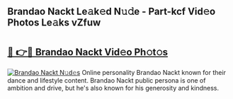 ## Brandao Nackt Le𝚊k𝚎d N𝚞𝚍e - Part-kcf Vid𝚎o Photos Le𝚊ks vZfuw

# <h2><a href="http://fba5n93.evod.top/?m=Brandao+Nackt">🔗 👉🔴 Brandao Nackt Vid𝚎o Ph𝚘t𝚘s</a></h2>

[![Brandao Nackt N𝚞d𝚎s](https://i.imgur.com/8V9OHl7.gif)](http://fba5n93.evod.top/?m=Brandao+Nackt)
Online personality Brandao Nackt known for their dance and lifestyle content. Brandao Nackt public persona is one of ambition and drive, but he's also known for his generosity and kindness. 
